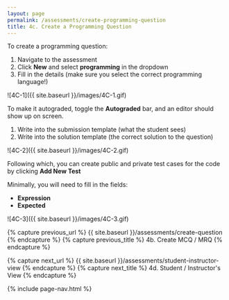 ```yaml
---
layout: page
permalink: /assessments/create-programming-question
title: 4c. Create a Programming Question
---
```


To create a programming question:
  1. Navigate to the assessment
  2. Click **New** and select **programming** in the dropdown
  3. Fill in the details (make sure you select the correct programming language!)

![4C-1]({{ site.baseurl }}/images/4C-1.gif)

To make it autograded, toggle the **Autograded** bar, and an editor should show up on screen.
  1. Write into the submission template (what the student sees)
  2. Write into the solution template (the correct solution to the question)

![4C-2]({{ site.baseurl }}/images/4C-2.gif)

Following which, you can create public and private test cases for the code by clicking **Add New Test**

Minimally, you will need to fill in the fields:
  * **Expression**
  * **Expected**

![4C-3]({{ site.baseurl }}/images/4C-3.gif)

{% capture previous_url %} {{ site.baseurl }}/assessments/create-question {% endcapture %}
{% capture previous_title %} 4b. Create MCQ / MRQ {% endcapture %}

{% capture next_url %} {{ site.baseurl }}/assessments/student-instructor-view {% endcapture %}
{% capture next_title %} 4d. Student / Instructor's View {% endcapture %}

{% include page-nav.html %}
